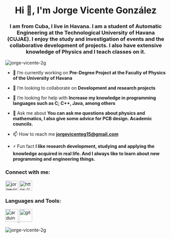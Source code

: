 <h1 align="center">Hi 👋, I'm Jorge Vicente González</h1>
<h3 align="center">I am from Cuba, I live in Havana. I am a student of Automatic Engineering at the Technological University of Havana (CUJAE). I enjoy the study and investigation of events and the collaborative development of projects. I also have extensive knowledge of Physics and I teach classes on it.</h3>

<p align="left"> <img src="https://komarev.com/ghpvc/?username=jorge-vicente-2g&label=Profile%20views&color=0e75b6&style=flat" alt="jorge-vicente-2g" /> </p>

- 🔭 I’m currently working on **Pre-Degree Project at the Faculty of Physics of the University of Havana**

- 👯 I’m looking to collaborate on **Development and research projects**

- 🤝 I’m looking for help with **Increase my knowledge in programming languages ​​such as C; C++, Java, among others**

- 💬 Ask me about **You can ask me questions about physics and mathematics, I also give some advice for PCB design. Academic councils.**

- 📫 How to reach me **jorgevicenteg15@gmail.com**

- ⚡ Fun fact **I like research development, studying and applying the knowledge acquired in real life. And I always like to learn about new programming and engineering things.**

<h3 align="left">Connect with me:</h3>
<p align="left">
<a href="https://instagram.com/jorgevicenteatomicphysics" target="blank"><img align="center" src="https://raw.githubusercontent.com/rahuldkjain/github-profile-readme-generator/master/src/images/icons/Social/instagram.svg" alt="jorgevicenteatomicphysics" height="30" width="40" /></a>
<a href="https://discord.gg/https://discord.gg/BSkTqCHZ" target="blank"><img align="center" src="https://raw.githubusercontent.com/rahuldkjain/github-profile-readme-generator/master/src/images/icons/Social/discord.svg" alt="https://discord.gg/BSkTqCHZ" height="30" width="40" /></a>
</p>

<h3 align="left">Languages and Tools:</h3>
<p align="left"> <a href="https://www.arduino.cc/" target="_blank" rel="noreferrer"> <img src="https://cdn.worldvectorlogo.com/logos/arduino-1.svg" alt="arduino" width="40" height="40"/> </a> <a href="https://git-scm.com/" target="_blank" rel="noreferrer"> <img src="https://www.vectorlogo.zone/logos/git-scm/git-scm-icon.svg" alt="git" width="40" height="40"/> </a> </p>

<p><img align="center" src="https://github-readme-stats.vercel.app/api/top-langs?username=jorge-vicente-2g&show_icons=true&locale=en&layout=compact" alt="jorge-vicente-2g" /></p>

